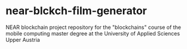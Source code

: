 # near-blckch-film-generator
NEAR blockchain project repository for the "blockchains" course of the mobile computing master degree at the University of Applied Sciences Upper Austria 
